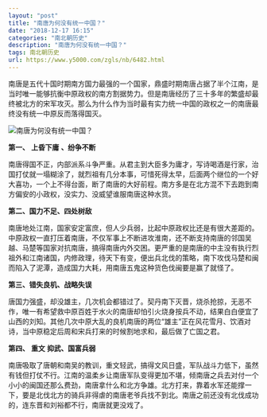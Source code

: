 ```yaml
---
layout: "post"
title: "南唐为何没有统一中国？"
date: "2018-12-17 16:15"
categories: "南北朝历史"
description: "南唐为何没有统一中国？"
tags: 南北朝历史
url: https://www.y5000.com/zgls/nb/6482.html
---
```






南唐是五代十国时期南方国力最强的一个国家，鼎盛时期南唐占据了半个江南，是当时唯一能够抗衡中原政权的南方割据势力。但是南唐经历了三十多年的繁盛却最终被北方的宋军攻灭。那么为什么作为当时最有实力统一中国的政权之一的南唐最终没有统一中原反而落得国灭。

![南唐为何没有统一中国？](/uploads/allimg/161205/6-161205142532125.JPG)

**第一、** **上昏下庸** **、纷争不断**

南唐得国不正，内部派系斗争严重。从君主到大臣多为庸才，写诗喝酒是行家，治国打仗就一塌糊涂了，就烈祖有几分本事，可惜死得太早，后面两个继位的一个好大喜功，一个上不得台面，断了南唐的大好前程。南方多是在北方混不下去跑到南方偏安的小政权，没实力、没威望谁服南唐这种水货。

**第二、国力不足、四处树敌**

南唐地处江南，国家安定富庶，但人少兵弱，比起中原政权比还是有很大差距的。中原政权一直打压着南唐，不仅军事上不断进攻淮南，还不断支持南唐的邻国吴越、马楚等国家对抗南唐，搞得南唐内外交困。更严重的是南唐的中主没有执行烈祖外和江南诸国，内修政理，待天下有变，便出兵北伐的策略，南下攻伐马楚和闽而陷入了泥潭，造成国力大耗，用南唐五鬼这种货色伐闽要是赢了就怪了。

**第三、错失良机、战略失误**

唐国力强盛，却没雄主，几次机会都错过了。契丹南下灭晋，烧杀抢掠，无恶不作，唯一有希望救中原百姓于水火的南唐却怕引火烧身按兵不动，结果白白便宜了山西的刘知。其他几次中原大乱的良机南唐的两位“雄主”正在风花雪月、饮酒对诗，当中原稳定后周和宋兵打来的时候割地求和，最后做了亡国之君。

**第四、** **重文** **抑武、国富兵弱**

南唐吸取了唐朝和南吴的教训，重文轻武，搞得文风日盛，军队战斗力低下，虽然有钱但打仗不行。江南的温柔乡让南唐军队变得更加不堪，倾南唐之兵去对付一个小小的闽国还那么费劲，南唐拿什么和北方争雄。北方打来，靠着水军还能撑一下，要是北伐北方的骑兵非得虐的南唐老爷兵找不到北。南唐之前还没有北伐成功的，连东晋和刘裕都不行，南唐就更没戏了。
